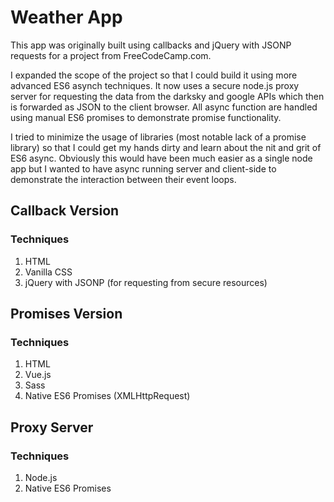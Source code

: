 # Weather App

This app was originally built using callbacks and jQuery with JSONP requests for a project from FreeCodeCamp.com. 

I expanded the scope of the project so that I could build it using more advanced ES6 asynch techniques. It now uses a secure node.js proxy server for requesting the data from the darksky and google APIs which then is forwarded as JSON to the client browser. All async function are handled using manual ES6 promises to demonstrate promise functionality.

I tried to minimize the usage of libraries (most notable lack of a promise library) so that I could get my hands dirty and learn about the nit and grit of ES6 async. Obviously this would have been much easier as a single node app but I wanted to have async running server and client-side to demonstrate the interaction between their event loops.

## Callback Version
### Techniques
1. HTML
2. Vanilla CSS
3. jQuery with JSONP (for requesting from secure resources)

## Promises Version
### Techniques
1. HTML
2. Vue.js
3. Sass
4. Native ES6 Promises (XMLHttpRequest)

## Proxy Server
### Techniques
1. Node.js
2. Native ES6 Promises
